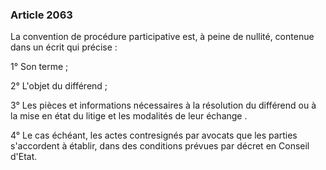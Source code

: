 ### Article 2063

La convention de procédure participative est, à peine de nullité, contenue dans un écrit qui précise :

1° Son terme ;

2° L'objet du différend ;

3° Les pièces et informations nécessaires à la résolution du différend ou à la mise en état du litige et les modalités de leur échange .

4° Le cas échéant, les actes contresignés par avocats que les parties s'accordent à établir, dans des conditions prévues par décret en Conseil d'Etat.

